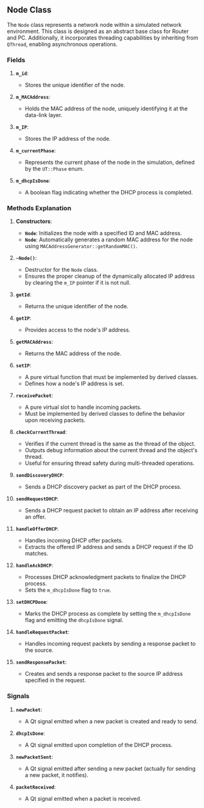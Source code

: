 ## Node Class

The `Node` class represents a network node within a simulated network environment. This class is designed as an abstract base class for Router and PC. Additionally, it incorporates threading capabilities by inheriting from `QThread`, enabling asynchronous operations.

### Fields

1. **`m_id`**:
   - Stores the unique identifier of the node.

2. **`m_MACAddress`**:
   - Holds the MAC address of the node, uniquely identifying it at the data-link layer.

3. **`m_IP`**:
   - Stores the IP address of the node.

4. **`m_currentPhase`**:
   - Represents the current phase of the node in the simulation, defined by the `UT::Phase` enum.

5. **`m_dhcpIsDone`**:
   - A boolean flag indicating whether the DHCP process is completed.

### Methods Explanation

1. **Constructors**:
   - **`Node`**:
     Initializes the node with a specified ID and MAC address.
   - **`Node`**:
     Automatically generates a random MAC address for the node using `MACAddressGenerator::getRandomMAC()`.

2. **`~Node()`**:
   - Destructor for the `Node` class.
   - Ensures the proper cleanup of the dynamically allocated IP address by clearing the `m_IP` pointer if it is not null.

3. **`getId`**:
   - Returns the unique identifier of the node.

4. **`getIP`**:
   - Provides access to the node's IP address.

5. **`getMACAddress`**:
   - Returns the MAC address of the node.

6. **`setIP`**:
   - A pure virtual function that must be implemented by derived classes.
   - Defines how a node's IP address is set.

7. **`receivePacket`**:
   - A pure virtual slot to handle incoming packets.
   - Must be implemented by derived classes to define the behavior upon receiving packets.

8. **`checkCurrentThread`**:
   - Verifies if the current thread is the same as the thread of the object.
   - Outputs debug information about the current thread and the object's thread.
   - Useful for ensuring thread safety during multi-threaded operations.

9. **`sendDiscoveryDHCP`**:
   - Sends a DHCP discovery packet as part of the DHCP process.

10. **`sendRequestDHCP`**:
    - Sends a DHCP request packet to obtain an IP address after receiving an offer.

11. **`handleOfferDHCP`**:
    - Handles incoming DHCP offer packets.
    - Extracts the offered IP address and sends a DHCP request if the ID matches.

12. **`handleAckDHCP`**:
    - Processes DHCP acknowledgment packets to finalize the DHCP process.
    - Sets the `m_dhcpIsDone` flag to `true`.

13. **`setDHCPDone`**:
    - Marks the DHCP process as complete by setting the `m_dhcpIsDone` flag and emitting the `dhcpIsDone` signal.

14. **`handleRequestPacket`**:
    - Handles incoming request packets by sending a response packet to the source.

15. **`sendResponsePacket`**:
    - Creates and sends a response packet to the source IP address specified in the request.

### **Signals**

1. **`newPacket`**:
   - A Qt signal emitted when a new packet is created and ready to send.

2. **`dhcpIsDone`**:
   - A Qt signal emitted upon completion of the DHCP process.

3. **`newPacketSent`**:
   - A Qt signal emitted after sending a new packet (actually for sending a new packet, it notifies).

4. **`packetReceived`**:
   - A Qt signal emitted when a packet is received.
